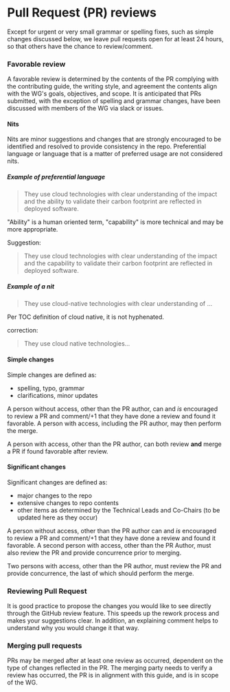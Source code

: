# Pull Request (PR) reviews

Except for urgent or very small grammar or spelling fixes, such as simple changes discussed below, we leave pull requests open for at least 24 hours, so that others have the chance to review/comment.

### Favorable review

A favorable review is determined by the contents of the PR complying with the contributing guide, the writing style, and agreement the contents align with the WG's goals, objectives, and scope. It is anticipated that PRs submitted, with the exception of spelling and grammar changes, have been discussed with members of the WG via slack or issues.

#### Nits

Nits are minor suggestions and changes that are strongly encouraged to be identified and resolved to provide consistency in the repo. Preferential language or language that is a matter of preferred usage are not considered nits.

##### Example of preferential language

> They use cloud technologies with clear understanding of the impact and the ability
> to validate their carbon footprint are reflected in deployed
> software.

"Ability" is a human oriented term, "capability" is more technical and may be
more appropriate.

Suggestion:
> They use cloud technologies with clear understanding of the impact and the
> capability to validate their carbon footprint are reflected in
> deployed software.

##### Example of a nit

> They use cloud-native technologies with clear understanding of ...

Per TOC definition of cloud native, it is not hyphenated.

correction:
> They use cloud native technologies...

#### Simple changes

Simple changes are defined as:

* spelling, typo, grammar
* clarifications, minor updates

A person without access, other than the PR author, can and _is_ encouraged to review a PR and comment/+1 that they have done a review and found it favorable. A person with access, including the PR author, may then perform the merge.

A person with access, other than the PR author, can both review **and** merge a PR if found favorable after review.

#### Significant changes

Significant changes are defined as:

* major changes to the repo
* extensive changes to repo contents
* other items as determined by the Technical Leads and Co-Chairs (to be updated
  here as they occur)

A person without access, other than the PR author can and _is_ encouraged to review a PR and comment/+1 that they have done a review and found it favorable. A second person with access, other than the PR Author, must also review the PR and provide concurrence prior to merging.

Two persons with access, other than the PR author, must review the PR and provide concurrence, the last of which should perform the merge.

### Reviewing Pull Request

It is good practice to propose the changes you would like to see directly through the GitHub review feature. This speeds up the rework process and makes your suggestions clear. In addition, an explaining comment helps to understand why you would change it that way. 


### Merging pull requests

PRs may be merged after at least one review as occurred, dependent on the type of changes reflected in the PR.  The merging party needs to verify a review has occurred, the PR is in alignment with this guide, and is in scope of the WG.